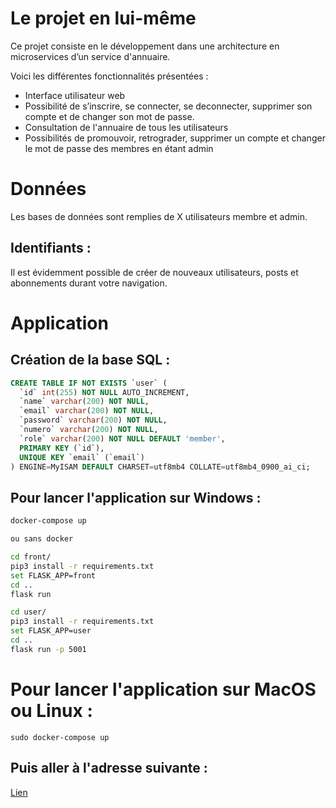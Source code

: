 # Le projet en lui-même
Ce projet consiste en le développement dans une architecture en microservices d’un service d'annuaire. 

Voici les différentes fonctionnalités présentées :

- Interface utilisateur web
- Possibilité de s’inscrire, se connecter, se deconnecter, supprimer son compte et de changer son mot de passe.
- Consultation de l'annuaire de tous les utilisateurs
- Possibilités de promouvoir, retrograder, supprimer un compte et changer le mot de passe des membres en étant admin

# Données
Les bases de données sont remplies de X utilisateurs membre et admin.
## Identifiants :



Il est évidemment possible de créer de nouveaux utilisateurs, posts et abonnements durant votre navigation.
# Application


## Création de la base SQL : 
```sql
CREATE TABLE IF NOT EXISTS `user` (
  `id` int(255) NOT NULL AUTO_INCREMENT,
  `name` varchar(200) NOT NULL,
  `email` varchar(200) NOT NULL,
  `password` varchar(200) NOT NULL,
  `numero` varchar(200) NOT NULL,
  `role` varchar(200) NOT NULL DEFAULT 'member',
  PRIMARY KEY (`id`),
  UNIQUE KEY `email` (`email`)
) ENGINE=MyISAM DEFAULT CHARSET=utf8mb4 COLLATE=utf8mb4_0900_ai_ci;
```
## Pour lancer l'application sur Windows :

```bash
docker-compose up

ou sans docker

cd front/
pip3 install -r requirements.txt
set FLASK_APP=front
cd ..
flask run

cd user/
pip3 install -r requirements.txt
set FLASK_APP=user
cd ..
flask run -p 5001
```

# Pour lancer l'application sur MacOS ou Linux :

```shell
sudo docker-compose up
```

## Puis aller à l'adresse suivante :

[Lien](http://127.0.0.1:5000/)